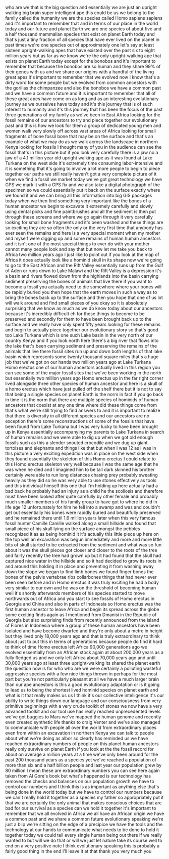 
who are we that is the big question
and essentially we are just an upright
walking big brain super intelligent ape
this could be us we belong to the family
called the humanity we are the species
called Homo sapiens sapiens and it&#39;s
important to remember that and in terms
of our place in the world today and our
future and planet Earth
we are one species of about five and a
half thousand mammalian species that
exist on planet Earth today and that&#39;s
just a tiny fraction of all species that
have ever lived on the planet in past
times we&#39;re one species out of
approximately one let&#39;s say at least
sixteen upright-walking apes that have
existed over the past six to eight
million years but as far as we know
we&#39;re the only upright-walking ape that
exists on planet Earth today except for
the bonobos and it&#39;s important to
remember that because the bonobos are so
human and they share 99% of their genes
with us and we share our origins with a
handful of the living great apes it&#39;s
important to remember that we evolved
now I know that&#39;s a dirty word for some
people but we evolved from common
ancestors with the gorillas the
chimpanzee and also the bonobos we have
a common past and we have a common
future and it is important to remember
that all of these great apes have come
on as long and as an interesting
evolutionary journey as we ourselves
have today and it&#39;s this journey that is
of such interest to humanity and it&#39;s
this journey that has been the focus of
the past three generations of my family
as we&#39;ve been in East Africa looking for
the fossil remains of our ancestors to
try and piece
together our evolutionary past and this
is how we look for them a group of
dedicated young men and women walk very
slowly off across vast areas of Africa
looking for small fragments of bone
fossil bone that may be on the surface
and that&#39;s an example of what we may do
as we walk across the landscape in
northern Kenya looking for fossils I
thought many of you in the audience can
see the fossil that&#39;s in this picture
but if you look very carefully there is
a jaw no a jaw of a 4.1 million year old
upright walking ape as it was found at
Lake Turkana on the west side it&#39;s
extremely time consuming labor-intensive
and it is something that it&#39;s going to
involve a lot more people to begin to
piece together our paths we still really
haven&#39;t got a very complete picture of
it when we find a fossil we market today
we&#39;ve got great technology we have GPS
we mark it with a GPS fix and we also
take a digital photograph of the
specimen so we could essentially put it
back on the surface exactly where we
found it and we can bring all this
information into big GIS packages today
when we then find something very
important like the bones of a human
ancestor we begin to excavate it
extremely carefully and slowly using
dental picks and fine paintbrushes and
all the sediment is then put through
these screens and where we go again
through it very carefully looking for
small bone fragments and it&#39;s been
washed and these things are so exciting
they are so often the only or the very
first time that anybody has ever seen
the remains and here is a very special
moment when my mother and myself were
digging up and some remains of human
human ancestors and it isn&#39;t one of the
most special things to ever do with your
mother
cannot many people look and say that but
now let me take you back to Africa two
million years ago I just like to point
out if you look at the map of Africa it
does actually look like a hominid skull
in its shape now we&#39;re going to go to
the East African and the Rift Valley
essentially runs up from the Gulf of
Aden or runs down to Lake Malawi and the
Rift Valley is a depression it&#39;s a basin
and rivers flowed down from the
highlands into the basin carrying
sediment preserving the bones of animals
that live there if you want to become a
fossil you actually need to die
somewhere where your bones will be
rapidly buried you then hope that the
earth moves in such a way as to bring
the bones back up to the surface and
then you hope that one of us lot will
walk around and find small pieces of you
okay so it is absolutely surprising that
we know as much as we do know today
about our ancestors because it&#39;s
incredibly difficult eh for these things
to become to be preserved and secondly
for them to have been brought back up to
the surface and we really have only
spent fifty years looking for these
remains and begin to actually piece
together our evolutionary story so
that&#39;s good too Lake Turkana which is
one such Lake basin in the very north of
our country Kenya and if you look north
here there&#39;s a big river that flows into
the lake that&#39;s been carrying sediment
and preserving the remains of the
animals that live there fossil sites run
up and down both lengths of that lake
basin which represents some twenty
thousand square miles that&#39;s a huge job
that we&#39;ve got on our hands two million
years ago at Lake Turkana Homo erectus
one of our human ancestors actually
lived in this region you can see some of
the major fossil sites that we&#39;ve been
working in the north but essentially
two million years ago Homo erectus up in
the far right corner lived alongside
three other species of human ancestor
and here is a skull of a homo erectus
which have just pulled off the shelf
there but it is not to say that being a
single species on planet Earth is the
norm in fact if you go back in time it
is the norm that there are multiple
species of hominids of human ancestors
that coexist at any one time where did
these things come from that&#39;s what we&#39;re
still trying to find answers to and it
is important to realize that there is
diversity in all different species and
our ancestors are no exception there&#39;s
some reconstructions of some of the
fossils that have been found from Lake
Turkana but I was very lucky to have
been brought up in Kenya essentially
accompanying my parents to Lake Turkana
in search of human remains and we were
able to dig up when we got old enough
fossils such as this a slender snouted
crocodile and we dug up giant tortoises
and elephants and things like that but
when I was 12 as I was in this picture a
very exciting expedition was in place on
the west side when they found
essentially the skeleton of this Homo
erectus I could relate to this Homo
erectus skeleton very well because I was
the same age that he was when he died
and I imagined him to be tall dark
skinned his brother certainly were able
to run long distances chasing prey
probably sweating heavily as they did so
he was very able to use stones
effectively as tools and this individual
himself this one that I&#39;m holding up
here actually had a bad back he probably
had an injury as a child he
the scoliosis and therefore must have
been looked after quite carefully by
other female and probably much smaller
members of his family group to have got
to where he did in life age 12
unfortunately for him he fell into a
swamp and was and couldn&#39;t get out
essentially his bones were rapidly
buried and beautifully preserved and he
remained there until 1.6 million years
later when this very famous fossil
hunter Camille Camille walked along a
small hillside and found that small
piece of his skull lying on the surface
amongst the pebbles recognized it as as
being hominid it it&#39;s actually this
little piece up here on the top well an
excavation was begun immediately and
more and more little bits of skull
started to be extracted from the
sediment and what was so fun about it
was the skull pieces got closer and
closer to the roots of the tree and
fairly recently the tree had grown up
but it had found that the skull had
captured nice water in the hillside and
so it had decided to grow its roots in
and around this holding it in place and
preventing it from washing away down the
slope we began to find limb bones we
found finger bones the bones of the
pelvis vertebrae ribs collarbones things
that had never ever been seen before and
in Homo erectus
it was truly exciting he had a body very
similar to our own and he was on the
threshold of becoming human
well it&#39;s shortly afterwards members of
his species started to move northwards
out of Africa and you start to see
fossils of Homo erectus in Georgia and
China and also in parts of Indonesia so
Homo erectus was the first human
ancestor to leave Africa and begin its
spread across the globe
some exciting finds again as I mentioned
from Dmanisi in the Republic of Georgia
but also surprising finds from recently
announced from the island of Flores in
Indonesia where a group of these human
ancestors have been isolated and have
become dwarfed and they&#39;re only about a
metre in height but they lived only
18,000 years ago and that is truly
extraordinary to think about just to put
this in terms of generations because
people do find it hard to think of time
Homo erectus left Africa 90,000
generations ago we evolved essentially
from an African stock again at about
200,000 years as a fully fledged us and
we only left Africa about 70,000 years
ago and until 30,000 years ago at least
three upright-walking its shared the
planet earth the question now is for who
who are we were certainly a polluting
wasteful aggressive species with a few
nice things thrown in perhaps for the
most part but you&#39;re not particularly
pleasant at all we have a much larger
brain than our ape ancestors is this a
good evolutionary adaptation or is it
going to lead us to being the shortest
lived hominid species on planet earth
and what is it that really makes us us I
think it&#39;s our collective intelligence
it&#39;s our ability to write things down
our language and our consciousness from
very primitive beginnings with a very
crude toolkit of stones we now have a
very advanced toolkit and our tool use
has really reached unprecedented levels
we&#39;ve got buggies to Mars we&#39;ve mapped
the human genome and recently even
created synthetic life thanks to craig
Venter and we&#39;ve also managed to
communicate with people all over the
world from extraordinary places even
from within an excavation in northern
Kenya we can talk to people
about what we&#39;re doing as albor so
clearly has reminded us we have reached
extraordinary numbers of people on this
planet human ancestors really only
survive on planet Earth if you look at
the the fossil record for about on
average a million years at a time we&#39;ve
only been around for the past 200
thousand years as a species yet we&#39;ve
reached a population of more than six
and a half billion people and last year
our population grew by 80 million I mean
these are extraordinary numbers you can
see here again taken from Al Gore&#39;s book
but what&#39;s happened is our technology
has removed the checks and balances on
our population growth we have to control
our numbers and I think this is as
important as anything else that&#39;s being
done in the world today but we have to
control our numbers because we can&#39;t
really hold it together as a species my
father so appropriately put it that we
are certainly the only animal that makes
conscious choices that are bad for our
survival as a species can we hold it
together it&#39;s important to remember that
we all evolved in Africa we all have an
African origin we have a common past and
we share a common future evolutionary
speaking we&#39;re just a blip we&#39;re sitting
on the edge of a precipice we have the
tools and the technology at our hands to
communicate what needs to be done to
hold it together today we could tell
every single human being out there if we
really wanted to but will we do that or
will we just let nature take its course
well to end on a very positive note I
think evolutionary speaking this is
probably a fairly good thing in the end
I&#39;ll leave it at that thank you very
much
you
